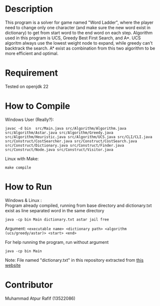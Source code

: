 # Description

This program is a solver for game named "Word Ladder", where the player need to change only one character (and make sure the new word exist in dictionary) to get from start word to the end word on each step. Algorithm used in this program is UCS, Greedy Best First Search, and A*. UCS algoritm always use the lowest weight node to expand, while greedy can't backtrack the search. A* exist as combination from this two algorithm to be more efficient and optimal.

# Requirement
Tested on openjdk 22

# How to Compile

Windows User (Really?):  
```
javac -d bin  src/Main.java src/Algorithm/Algorithm.java src/Algorithm/Astar.java src/Algorithm/Greedy.java src/Algorithm/Heuristic.java src/Algorithm/UCS.java src/CLI/CLI.java   src/Construct/CostSearcher.java src/Construct/CostSearch.java src/Construct/Dictionary.java src/Construct/Finder.java src/Construct/Node.java src/Construct/Visitor.java
```

Linux with Make:  
```
make compile
```

# How to Run

Windows & Linux :  
Program already compiled, running from base directory and dictionary.txt exist as line separated word in the same directory  
```
java -cp bin Main dictionary.txt astar jail free
```
Argument: `<executable name> <dictionary path> <algorithm (ucs/greedy/astar)> <start> <end>`

For help running the program, run without argument  
```
java -cp bin Main
```

Note: File named "dictionary.txt" in this repository extracted from [this website](https://wordwormdormdork.com/)

# Contributor
Muhammad Atpur Rafif (13522086)
